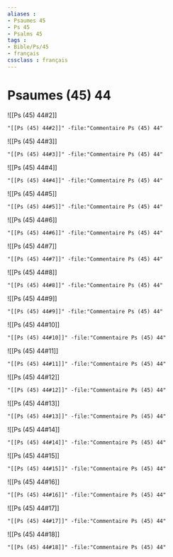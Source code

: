 ```yaml
---
aliases : 
- Psaumes 45
- Ps 45
- Psalms 45
tags : 
- Bible/Ps/45
- français
cssclass : français
---
```


# Psaumes (45) 44

![[Ps (45) 44#2]]

```query
"[[Ps (45) 44#2]]" -file:"Commentaire Ps (45) 44"
```

![[Ps (45) 44#3]]

```query
"[[Ps (45) 44#3]]" -file:"Commentaire Ps (45) 44"
```

![[Ps (45) 44#4]]

```query
"[[Ps (45) 44#4]]" -file:"Commentaire Ps (45) 44"
```

![[Ps (45) 44#5]]

```query
"[[Ps (45) 44#5]]" -file:"Commentaire Ps (45) 44"
```

![[Ps (45) 44#6]]

```query
"[[Ps (45) 44#6]]" -file:"Commentaire Ps (45) 44"
```

![[Ps (45) 44#7]]

```query
"[[Ps (45) 44#7]]" -file:"Commentaire Ps (45) 44"
```

![[Ps (45) 44#8]]

```query
"[[Ps (45) 44#8]]" -file:"Commentaire Ps (45) 44"
```

![[Ps (45) 44#9]]

```query
"[[Ps (45) 44#9]]" -file:"Commentaire Ps (45) 44"
```

![[Ps (45) 44#10]]

```query
"[[Ps (45) 44#10]]" -file:"Commentaire Ps (45) 44"
```

![[Ps (45) 44#11]]

```query
"[[Ps (45) 44#11]]" -file:"Commentaire Ps (45) 44"
```

![[Ps (45) 44#12]]

```query
"[[Ps (45) 44#12]]" -file:"Commentaire Ps (45) 44"
```

![[Ps (45) 44#13]]

```query
"[[Ps (45) 44#13]]" -file:"Commentaire Ps (45) 44"
```

![[Ps (45) 44#14]]

```query
"[[Ps (45) 44#14]]" -file:"Commentaire Ps (45) 44"
```

![[Ps (45) 44#15]]

```query
"[[Ps (45) 44#15]]" -file:"Commentaire Ps (45) 44"
```

![[Ps (45) 44#16]]

```query
"[[Ps (45) 44#16]]" -file:"Commentaire Ps (45) 44"
```

![[Ps (45) 44#17]]

```query
"[[Ps (45) 44#17]]" -file:"Commentaire Ps (45) 44"
```

![[Ps (45) 44#18]]

```query
"[[Ps (45) 44#18]]" -file:"Commentaire Ps (45) 44"
```

